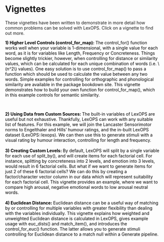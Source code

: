 
# Vignettes

These vignettes have been written to demonstrate in more detail how common problems can be solved with LexOPS. Click on a vignette to find out more.



<!--html_preserve--><a style="text-decoration:none;color:black;" href="vignettes/control_for_map.html"><div class="code-link"><b>1) Higher Level Controls (control_for_map): </b>The control_for() function works well when your variable is 1-dimensional, with a single value for each word, as it is for variables like Length, Frequency or Concreteness. Things become slightly trickier, however, when controlling for distance or similarity values, which can be calculated for each unique combination of words (i.e. \(n^2\) values). One easy solution is to use control_for_map() to pass a function which should be used to calculate the value between any two words. Simple examples for controlling for orthographic and phonological similarity are available in the package bookdown site. This vignette demonstrates how to build your own function for control_for_map(), which in this example controls for semantic similarity.</div></a>
</br><a style="text-decoration:none;color:black;" href="vignettes/custom-data.html"><div class="code-link"><b>2) Using Data from Custom Sources: </b>The built-in variables of LexOPS are useful but not exhaustive. Thankfully, LexOPS can work with any suitable list of features. For this example, we will join the Lancaster Sensorimotor norms to Engelthaler and Hills’ humour ratings, and the in-built LexOPS dataset (LexOPS::lexops). We can then use this to generate stimuli with a visual rating by humour interaction, controlling for length and frequency.</div></a>
</br><a style="text-decoration:none;color:black;" href="vignettes/custom-levels.html"><div class="code-link"><b>3) Creating Custom Levels: </b>By default, LexOPS will split by a single variable for each use of split_by(), and will create items for each factorial cell. For instance, splitting by concreteness into 2 levels, and emotion into 3 levels, would result in 6 factorial cells. But what if we want to generate items for just 2 of these 6 factorial cells? We can do this by creating a factor/character vector column in our data which will represent suitability for each factorial cell. This vignette provides an example, where we want to compare high arousal, negative emotional words to low arousal neutral words.</div></a>
</br><a style="text-decoration:none;color:black;" href="vignettes/euclidean-distance.html"><div class="code-link"><b>4) Euclidean Distance: </b>Euclidean distance can be a useful way of matching by or controlling for multiple variables with greater flexibility than dealing with the variables individually. This vignette explains how weighted and unweighted Euclidean distance is calculated in LexOPS, gives example usage with euc_dists() and match_item(), and introduces the control_for_euc() function. The latter allows you to generate stimuli controlling for Euclidean distance to a match null within a Generate pipeline.</div></a><!--/html_preserve-->
